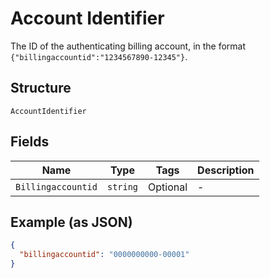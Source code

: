 
# Account Identifier

The ID of the authenticating billing account, in the format `{"billingaccountid":"1234567890-12345"}`.

## Structure

`AccountIdentifier`

## Fields

| Name | Type | Tags | Description |
|  --- | --- | --- | --- |
| `Billingaccountid` | `string` | Optional | - |

## Example (as JSON)

```json
{
  "billingaccountid": "0000000000-00001"
}
```

